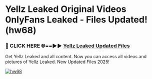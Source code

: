 # Yellz Leaked Original Videos 0nlyFans Leaked - Files Updated! (hw68)

<h3>🔴 CLICK HERE 🌐==►► <a href="https://tinyurl.com/2m67pmp6" rel="nofollow">Yellz Leaked Updated Files</a></h3>

Get Yellz Leaked and all content. Now you can access all videos and pictures of Yellz Leaked. New Updated Files 2025!

[![hw68](https://i.imgur.com/H4QAA4z.gif)](https://tinyurl.com/2m67pmp6)